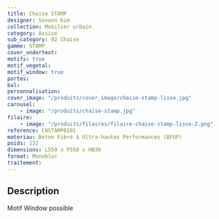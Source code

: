 ```yaml
---
title: Chaise STAMP
designer: Sovann Kim
collection: Mobilier urbain
category: Assise
sub_category: 02 Chaise
gamme: STAMP
cover_undertext:
motifs: true
motif_vegetal:
motif_window: true
portes:
bal:
personnalisation:
cover_image: "/produits/cover_image/chaise-stamp-lisse.jpg"
carousel:
    - image: "/produits/chaise-stamp.jpg"
filaire:
    - image: "/produits/filaires/filaire-chaise-stamp-lisse-2.png"
reference: CHSTAMP0101
materiau: Béton Fibré à Ultra-hautes Performances (BFUP)
poids: 132
dimensions: L550 x P550 x H830
format: Monobloc
traitement:
---
```


## Description

Motif Window possible
